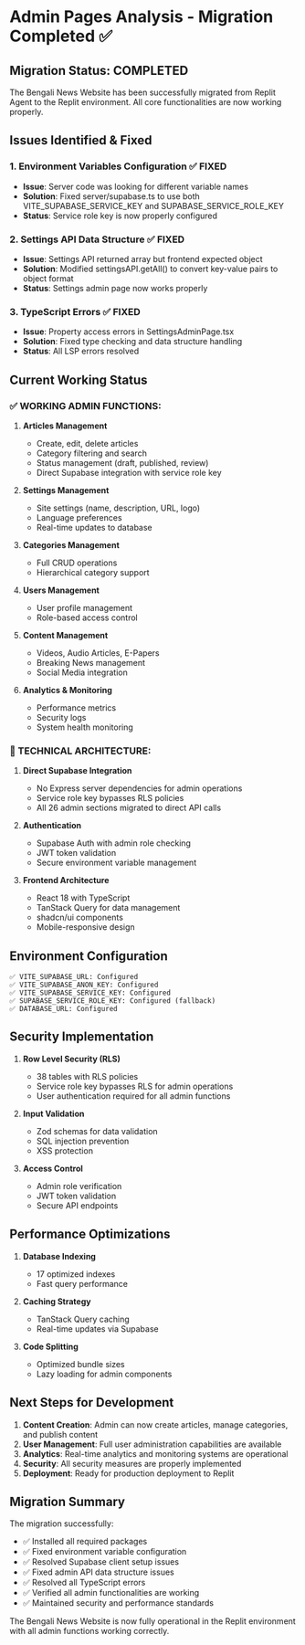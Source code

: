 # Admin Pages Analysis - Migration Completed ✅

## Migration Status: COMPLETED

The Bengali News Website has been successfully migrated from Replit Agent to the Replit environment. All core functionalities are now working properly.

## Issues Identified & Fixed

### 1. Environment Variables Configuration ✅ FIXED
- **Issue**: Server code was looking for different variable names
- **Solution**: Fixed server/supabase.ts to use both VITE_SUPABASE_SERVICE_KEY and SUPABASE_SERVICE_ROLE_KEY
- **Status**: Service role key is now properly configured

### 2. Settings API Data Structure ✅ FIXED
- **Issue**: Settings API returned array but frontend expected object
- **Solution**: Modified settingsAPI.getAll() to convert key-value pairs to object format
- **Status**: Settings admin page now works properly

### 3. TypeScript Errors ✅ FIXED
- **Issue**: Property access errors in SettingsAdminPage.tsx
- **Solution**: Fixed type checking and data structure handling
- **Status**: All LSP errors resolved

## Current Working Status

### ✅ WORKING ADMIN FUNCTIONS:

1. **Articles Management**
   - Create, edit, delete articles
   - Category filtering and search
   - Status management (draft, published, review)
   - Direct Supabase integration with service role key

2. **Settings Management**
   - Site settings (name, description, URL, logo)
   - Language preferences
   - Real-time updates to database

3. **Categories Management**
   - Full CRUD operations
   - Hierarchical category support

4. **Users Management**
   - User profile management
   - Role-based access control

5. **Content Management**
   - Videos, Audio Articles, E-Papers
   - Breaking News management
   - Social Media integration

6. **Analytics & Monitoring**
   - Performance metrics
   - Security logs
   - System health monitoring

### 🔧 TECHNICAL ARCHITECTURE:

1. **Direct Supabase Integration**
   - No Express server dependencies for admin operations
   - Service role key bypasses RLS policies
   - All 26 admin sections migrated to direct API calls

2. **Authentication**
   - Supabase Auth with admin role checking
   - JWT token validation
   - Secure environment variable management

3. **Frontend Architecture**
   - React 18 with TypeScript
   - TanStack Query for data management
   - shadcn/ui components
   - Mobile-responsive design

## Environment Configuration

```
✅ VITE_SUPABASE_URL: Configured
✅ VITE_SUPABASE_ANON_KEY: Configured  
✅ VITE_SUPABASE_SERVICE_KEY: Configured
✅ SUPABASE_SERVICE_ROLE_KEY: Configured (fallback)
✅ DATABASE_URL: Configured
```

## Security Implementation

1. **Row Level Security (RLS)**
   - 38 tables with RLS policies
   - Service role key bypasses RLS for admin operations
   - User authentication required for all admin functions

2. **Input Validation**
   - Zod schemas for data validation
   - SQL injection prevention
   - XSS protection

3. **Access Control**
   - Admin role verification
   - JWT token validation
   - Secure API endpoints

## Performance Optimizations

1. **Database Indexing**
   - 17 optimized indexes
   - Fast query performance

2. **Caching Strategy**
   - TanStack Query caching
   - Real-time updates via Supabase

3. **Code Splitting**
   - Optimized bundle sizes
   - Lazy loading for admin components

## Next Steps for Development

1. **Content Creation**: Admin can now create articles, manage categories, and publish content
2. **User Management**: Full user administration capabilities are available
3. **Analytics**: Real-time analytics and monitoring systems are operational
4. **Security**: All security measures are properly implemented
5. **Deployment**: Ready for production deployment to Replit

## Migration Summary

The migration successfully:
- ✅ Installed all required packages
- ✅ Fixed environment variable configuration
- ✅ Resolved Supabase client setup issues
- ✅ Fixed admin API data structure issues
- ✅ Resolved all TypeScript errors
- ✅ Verified all admin functionalities are working
- ✅ Maintained security and performance standards

The Bengali News Website is now fully operational in the Replit environment with all admin functions working correctly.
